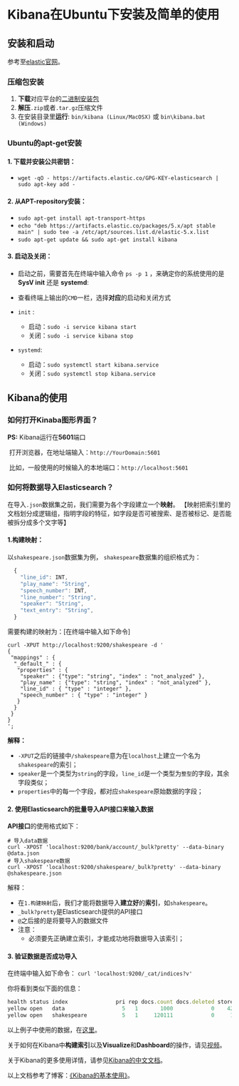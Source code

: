 # Kibana在Ubuntu下安装及简单的使用

## 安装和启动
参考至[elastic官网](https://www.elastic.co/guide/en/kibana/5.5/install.html)。
### 压缩包安装
1. **下载**对应平台的[二进制安装包](https://www.elastic.co/guide/en/kibana/5.5/targz.html)
2. **解压**`.zip`或者`.tar.gz`压缩文件
3. 在安装目录里**运行**: `bin/kibana (Linux/MacOSX)` 或 `bin\kibana.bat (Windows)`

### Ubuntu的apt-get安装
#### 1. **下载并安装**公共密钥：
   * `wget -qO - https://artifacts.elastic.co/GPG-KEY-elasticsearch | sudo apt-key add -`
#### 2. 从APT-repository**安装**：
   * `sudo apt-get install apt-transport-https`
   * `echo "deb https://artifacts.elastic.co/packages/5.x/apt stable main" | sudo tee -a /etc/apt/sources.list.d/elastic-5.x.list`
   * `sudo apt-get update && sudo apt-get install kibana`

#### 3. 启动及关闭：
* 启动之前，需要首先在终端中输入命令 `ps -p 1` ，来确定你的系统使用的是 **SysV init** 还是 **systemd**:
 
* 查看终端上输出的`CMD`一栏，选择**对应**的启动和关闭方式
 
* `init` :    
  * 启动：`sudo -i service kibana start`
  * 关闭：`sudo -i service kibana stop`
* `systemd`:    
  * 启动：`sudo systemctl start kibana.service`
  * 关闭：`sudo systemctl stop kibana.service`


## Kibana的使用
### 如何打开Kinaba图形界面？
**PS:** Kibana运行在**5601**端口

  打开浏览器，在地址端输入：`http://YourDomain:5601`
  
  比如，一般使用的时候输入的本地端口：`http://localhost:5601`

### 如何将数据导入Elasticsearch？
在导入`.json`数据集之前，我们需要为各个字段建立一个**映射**。
【映射把索引里的文档划分成逻辑组，指明字段的特征，如字段是否可被搜索、是否被标记、是否能被拆分成多个文字等】

#### 1.构建映射：

以`shakespeare.json`数据集为例，
`shakespeare`数据集的组织格式为：
``` javascript
  {  
    "line_id": INT,  
    "play_name": "String",  
    "speech_number": INT,  
    "line_number": "String",  
    "speaker": "String",  
    "text_entry": "String",  
  } 
```

需要构建的映射为：[在终端中输入如下命令]

``` shell
curl -XPUT http://localhost:9200/shakespeare -d '  
{  
 "mappings" : {  
  "_default_" : {  
   "properties" : {  
    "speaker" : {"type": "string", "index" : "not_analyzed" },  
    "play_name" : {"type": "string", "index" : "not_analyzed" },  
    "line_id" : { "type" : "integer" },  
    "speech_number" : { "type" : "integer" }  
   }  
  }  
 }  
}  
'; 
```
**解释：**
* `-XPUT`之后的链接中`/shakespeare`意为在`localhost`上建立一个名为`shakespeare`的索引；
* `speaker`是一个类型为`string`的字段，`line_id`是一个类型为`整型`的字段，其余字段类似；
* `properties`中的每一个字段，都对应`shakespeare`原始数据的字段；

#### 2. 使用Elasticsearch的批量导入**API接口**来输入数据
**API接口**的使用格式如下：

``` shell
# 导入data数据
curl -XPOST 'localhost:9200/bank/account/_bulk?pretty' --data-binary @data.json  
# 导入shakespeare数据
curl -XPOST 'localhost:9200/shakespeare/_bulk?pretty' --data-binary @shakespeare.json  
```

解释：
* 在`1.构建映射`后，我们才能将数据导入**建立好**的**索引**，如`shakespeare`。
* `_bulk?pretty`是Elasticsearch提供的API接口
* `@`之后接的是将要导入的数据文件
* 注意：
  * 必须要先正确建立索引，才能成功地将数据导入该索引；

#### 3. 验证数据是否成功导入
在终端中输入如下命令：
`curl 'localhost:9200/_cat/indices?v' `

你将看到类似下面的信息：
``` javascript
health status index               pri rep docs.count docs.deleted store.size pri.store.size
yellow open   data                  5   1       1000            0    420.1kb        420.2kb
yellow open   shakespeare           5   1     120111            0     16.0mb         18.9mb
```

以上例子中使用的数据，在[这里](https://github.com/framywhale/Kibana--)。

关于如何在Kibana中**构建索引**以及**Visualize**和**Dashboard**的操作，请见[视频](https://pan.baidu.com/s/1pLOBxkn)。

关于Kibana的更多使用详情，请参见[Kibana的中文文档](https://kibana.logstash.es/content/kibana/v5/setup.html)。

以上文档参考了博客：[《Kibana的基本使用》](http://blog.csdn.net/ming_311/article/details/50619859)。
